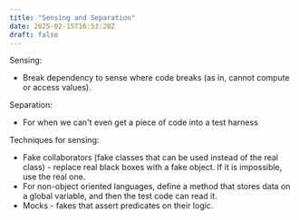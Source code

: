 ```yaml
---
title: "Sensing and Separation"
date: 2025-02-15T16:53:28Z
draft: false
---
```


Sensing:
- Break dependency to sense where code breaks (as in, cannot compute or access values).

Separation:
- For when we can't even get a piece of code into a test harness

Techniques for sensing:
- Fake collaborators (fake classes that can be used instead of the real class) - replace real black boxes with a fake object. If it is impossible, use the real one.
- For non-object oriented languages, define a method that stores data on a global variable, and then the test code can read it.
- Mocks - fakes that assert predicates on their logic.